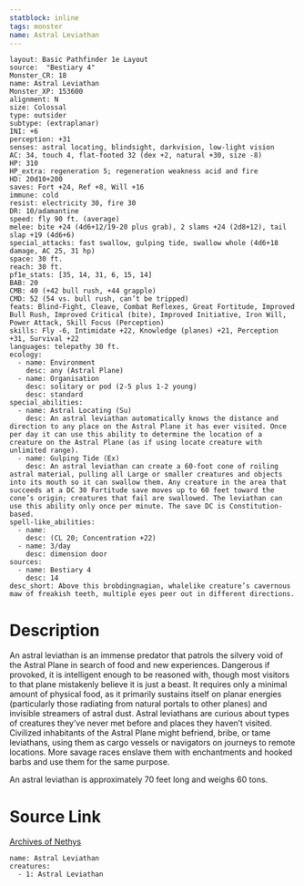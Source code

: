 ```yaml
---
statblock: inline
tags: monster
name: Astral Leviathan
---
```

```statblock
layout: Basic Pathfinder 1e Layout
source:  "Bestiary 4"
Monster_CR: 18
name: Astral Leviathan
Monster_XP: 153600
alignment: N
size: Colossal
type: outsider
subtype: (extraplanar)
INI: +6
perception: +31
senses: astral locating, blindsight, darkvision, low-light vision
AC: 34, touch 4, flat-footed 32 (dex +2, natural +30, size -8)
HP: 310
HP_extra: regeneration 5; regeneration weakness acid and fire
HD: 20d10+200
saves: Fort +24, Ref +8, Will +16
immune: cold
resist: electricity 30, fire 30
DR: 10/adamantine
speed: fly 90 ft. (average)
melee: bite +24 (4d6+12/19-20 plus grab), 2 slams +24 (2d8+12), tail slap +19 (4d6+6)
special_attacks: fast swallow, gulping tide, swallow whole (4d6+18 damage, AC 25, 31 hp)
space: 30 ft.
reach: 30 ft.
pf1e_stats: [35, 14, 31, 6, 15, 14]
BAB: 20
CMB: 40 (+42 bull rush, +44 grapple)
CMD: 52 (54 vs. bull rush, can’t be tripped)
feats: Blind-Fight, Cleave, Combat Reflexes, Great Fortitude, Improved Bull Rush, Improved Critical (bite), Improved Initiative, Iron Will, Power Attack, Skill Focus (Perception)
skills: Fly -6, Intimidate +22, Knowledge (planes) +21, Perception +31, Survival +22
languages: telepathy 30 ft.
ecology:
  - name: Environment
    desc: any (Astral Plane)
  - name: Organisation
    desc: solitary or pod (2-5 plus 1-2 young)
    desc: standard
special_abilities:
  - name: Astral Locating (Su)
    desc: An astral leviathan automatically knows the distance and direction to any place on the Astral Plane it has ever visited. Once per day it can use this ability to determine the location of a creature on the Astral Plane (as if using locate creature with unlimited range).
  - name: Gulping Tide (Ex)
    desc: An astral leviathan can create a 60-foot cone of roiling astral material, pulling all Large or smaller creatures and objects into its mouth so it can swallow them. Any creature in the area that succeeds at a DC 30 Fortitude save moves up to 60 feet toward the cone’s origin; creatures that fail are swallowed. The leviathan can use this ability only once per minute. The save DC is Constitution-based.
spell-like_abilities:
  - name:
    desc: (CL 20; Concentration +22)
  - name: 3/day
    desc: dimension door
sources:
  - name: Bestiary 4
    desc: 14
desc_short: Above this brobdingnagian, whalelike creature’s cavernous maw of freakish teeth, multiple eyes peer out in different directions.
```
# Description
An astral leviathan is an immense predator that patrols the silvery void of the Astral Plane in search of food and new experiences. Dangerous if provoked, it is intelligent enough to be reasoned with, though most visitors to that plane mistakenly believe it is just a beast. It requires only a minimal amount of physical food, as it primarily sustains itself on planar energies (particularly those radiating from natural portals to other planes) and invisible streamers of astral dust. Astral leviathans are curious about types of creatures they’ve never met before and places they haven’t visited. Civilized inhabitants of the Astral Plane might befriend, bribe, or tame leviathans, using them as cargo vessels or navigators on journeys to remote locations. More savage races enslave them with enchantments and hooked barbs and use them for the same purpose.

An astral leviathan is approximately 70 feet long and weighs 60 tons.
# Source Link
[Archives of Nethys](https://aonprd.com/MonsterDisplay.aspx?ItemName=Astral%20Leviathan)
```encounter-table
name: Astral Leviathan
creatures:
  - 1: Astral Leviathan
```
